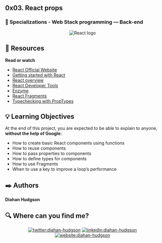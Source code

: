 ## 0x03. React props
### :open_file_folder: Specializations - Web Stack programming ― Back-end


<p align="center">
    <img src="https://codea.app/img/programaciones/props-en-react-js.jpeg" alt="React logo">
</p>

## :closed_book: Resources

**Read or watch**

* [React Official Website](https://reactjs.org/)
* [Getting started with React](https://www.taniarascia.com/getting-started-with-react/)
* [React overview](https://reactjs.org/docs/getting-started.html)
* [React Developer Tools](https://chrome.google.com/webstore/detail/react-developer-tools/fmkadmapgofadopljbjfkapdkoienihi)
* [Enzyme](https://enzymejs.github.io/enzyme/docs/api/shallow.html)
* [React Fragments](https://reactjs.org/docs/fragments.html)
* [Typechecking with PropTypes](https://reactjs.org/docs/typechecking-with-proptypes.html)



## :bulb: Learning Objectives
At the end of this project, you are expected to be able to explain to anyone, **without the help of Google:**

* How to create basic React components using functions
* How to reuse components
* How to pass properties to components
* How to define types for components
* How to use Fragments
* When to use a key to improve a loop’s performance

## :black_nib: Authors 

**Diahan Hudgson** 

## :mag: Where can you find me?

<p align="center">
<a href="https://twitter.com/diacaroll" target="_blank">
    <img src="https://img.icons8.com/bubbles/100/000000/twitter.png"/ alt="twitter:diahan-hudgson"></a>
<a href="https://www.linkedin.com/in/diahan-hudgson/" target="_blank">
    <img src="https://img.icons8.com/bubbles/100/000000/linkedin.png"/ alt="linkedin:diahan-hudgson"></a>
<a href="https://diahancaroll.vercel.app/" target="_blank">    
    <img src="https://img.icons8.com/bubbles/100/000000/web.png"/ alt="website:diahan-hudgson"></a>
</p>